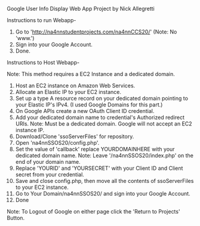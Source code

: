 Google User Info Display Web App
Project by Nick Allegretti

Instructions to run Webapp-

1) Go to 'http://na4nnstudentprojects.com/na4nnCCS20/' (Note: No 'www.')
2) Sign into your Google Account.
3) Done.

Instructions to Host Webapp-

Note: This method requires a EC2 Instance and a dedicated domain.

1) Host an EC2 instance on Amazon Web Services.
2) Allocate an Elastic IP to your EC2 instance.
3) Set up a type A resource record on your dedicated domain pointing to your Elastic IP's IPv4. (I used Google Domains for this part.)
4) On Google APIs create a new OAuth Client ID credential.
5) Add your dedicated domain name to credential's Authorized redirect URIs.
Note: Must be a dedicated domain. Google will not accept an EC2 instance IP.
6) Download/Clone 'ssoServerFiles' for repository.
7) Open 'na4nnSSOS20/config.php'.
8) Set the value of 'callback' replace YOURDOMAINHERE with your dedicated domain name.
Note: Leave '/na4nnSSOS20/index.php' on the end of your domain name.
9) Replace 'YOURID' and 'YOURSECRET' with your Client ID and Client secret from your credential.
10) Save and close config.php, then move all the contents of ssoServerFiles to your EC2 instance.
11) Go to Your Domain/na4nnSSOS20/ and sign into your Google Account.
12) Done

Note: To Logout of Google on either page click the 'Return to Projects' Button.
